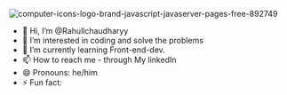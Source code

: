 ![computer-icons-logo-brand-javascript-javaserver-pages-free-892749](https://github.com/Rahullchaudharyy/Rahullchaudharyy/assets/154462762/49770980-ccee-4417-aafa-8cc6afb4b885)
- 👋 Hi, I’m @Rahullchaudharyy
- 👀 I’m interested in coding and solve the problems
- 🌱 I’m currently learning Front-end-dev.
- 📫 How to reach me - through My linkedIn 
- 😄 Pronouns: he/him
- ⚡ Fun fact:

<!---
Rahullchaudharyy/Rahullchaudharyy is a ✨ special ✨ repository because its `README.md` (this file) appears on your GitHub profile.
You can click the Preview link to take a look at your changes.
--->
